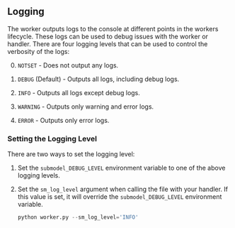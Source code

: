 ## Logging

The worker outputs logs to the console at different points in the workers lifecycle. These logs can be used to debug issues with the worker or handler. There are four logging levels that can be used to control the verbosity of the logs:

   0. `NOTSET` - Does not output any logs.

   1. `DEBUG` (Default) - Outputs all logs, including debug logs.

   2. `INFO` - Outputs all logs except debug logs.

   3. `WARNING` - Outputs only warning and error logs.

   4. `ERROR` - Outputs only error logs.

### Setting the Logging Level

There are two ways to set the logging level:

   1. Set the `submodel_DEBUG_LEVEL` environment variable to one of the above logging levels.

   2. Set the `sm_log_level` argument when calling the file with your handler. If this value is set, it will override the `submodel_DEBUG_LEVEL` environment variable.

        ```python
        python worker.py --sm_log_level='INFO'
        ```
